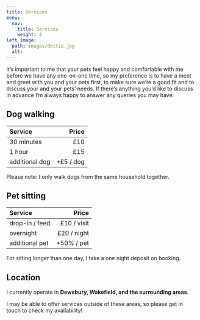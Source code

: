 ```yaml
---
title: Services
menu:
  nav:
    title: Services
    weight: 2
left_image:
  path: images/dottie.jpg
  alt:
---
```


It’s important to me that your pets feel happy and comfortable with me before we
have any one-on-one time, so my preference is to have a meet and greet with you
and your pets first, to make sure we’re a good fit and to discuss your and your
pets’ needs. If there’s anything you’d like to discuss in advance I’m always
happy to answer any queries you may have.

## Dog walking

| Service        |     Price |
| :------------- | --------: |
| 30 minutes     |       £10 |
| 1 hour         |       £15 |
| additional dog | +£5 / dog |

Please note: I only walk dogs from the same household together.

## Pet sitting

| Service        |       Price |
| :------------- | ----------: |
| drop-in / feed | £10 / visit |
| overnight      | £20 / night |
| additional pet |  +50% / pet |

For sitting longer than one day, I take a one night deposit on booking.

## Location

I currently operate in **Dewsbury, Wakefield, and the surrounding areas**.

I may be able to offer services outside of these areas, so please get in touch
to check my availability!
